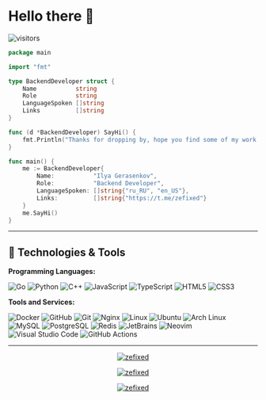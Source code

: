# Hello there 👋

![visitors](https://visitor-badge.laobi.icu/badge?page_id=zefixed.zefixed&right_color=hotpink)


```go
package main

import "fmt"

type BackendDeveloper struct {
    Name           string
    Role           string
    LanguageSpoken []string
    Links          []string
}

func (d *BackendDeveloper) SayHi() {
    fmt.Println("Thanks for dropping by, hope you find some of my work interesting.")
}

func main() {
    me := BackendDeveloper{
        Name:           "Ilya Gerasenkov",
        Role:           "Backend Developer",
        LanguageSpoken: []string{"ru_RU", "en_US"},
        Links:          []string{"https://t.me/zefixed"}
    }
    me.SayHi()
}
```

---

## 🔧 Technologies & Tools

**Programming Languages:**

![Go](https://img.shields.io/badge/Code-Go-informational?style=flat&logo=go&logoColor=white&color=FF79C6)
![Python](https://img.shields.io/badge/Code-Python-informational?style=flat&logo=python&logoColor=white&color=FF79C6)
![C++](https://img.shields.io/badge/Code-C++-informational?style=flat&logo=c%2B%2B&logoColor=white&color=FF79C6)
![JavaScript](https://img.shields.io/badge/Code-JavaScript-informational?style=flat&logo=javascript&logoColor=white&color=FF79C6)
![TypeScript](https://img.shields.io/badge/Code-TypeScript-informational?style=flat&logo=typescript&logoColor=white&color=FF79C6)
![HTML5](https://img.shields.io/badge/Code-HTML5-informational?style=flat&logo=html5&logoColor=white&color=FF79C6)
![CSS3](https://img.shields.io/badge/Code-CSS3-informational?style=flat&logo=css3&logoColor=white&color=FF79C6)

**Tools and Services:**

![Docker](https://img.shields.io/badge/Tools-Docker-informational?style=flat&logo=docker&logoColor=white&color=FF79C6)
![GitHub](https://img.shields.io/badge/Tools-GitHub-informational?style=flat&logo=github&logoColor=white&color=FF79C6)
![Git](https://img.shields.io/badge/Tools-Git-informational?style=flat&logo=git&logoColor=white&color=FF79C6)
![Nginx](https://img.shields.io/badge/Tools-Nginx-informational?style=flat&logo=nginx&logoColor=white&color=FF79C6)
![Linux](https://img.shields.io/badge/OS-Linux-informational?style=flat&logo=linux&logoColor=white&color=FF79C6)
![Ubuntu](https://img.shields.io/badge/OS-Ubuntu-informational?style=flat&logo=ubuntu&logoColor=white&color=FF79C6)
![Arch Linux](https://img.shields.io/badge/OS-Arch_Linux-informational?style=flat&logo=archlinux&logoColor=white&color=FF79C6)
![MySQL](https://img.shields.io/badge/Database-MySQL-informational?style=flat&logo=mysql&logoColor=white&color=FF79C6)
![PostgreSQL](https://img.shields.io/badge/Database-PostgreSQL-informational?style=flat&logo=postgresql&logoColor=white&color=FF79C6)
![Redis](https://img.shields.io/badge/Database-Redis-informational?style=flat&logo=redis&logoColor=white&color=FF79C6)
![JetBrains](https://img.shields.io/badge/Editor-JetBrains-informational?style=flat&logo=jetbrains&logoColor=white&color=FF79C6)
![Neovim](https://img.shields.io/badge/Editor-Neovim-informational?style=flat&logo=neovim&logoColor=white&color=FF79C6)
![Visual Studio Code](https://img.shields.io/badge/Editor-VS_Code-informational?style=flat&logo=visualstudiocode&logoColor=white&color=FF79C6)
![GitHub Actions](https://img.shields.io/badge/CI/CD-GitHub_Actions-informational?style=flat&logo=githubactions&logoColor=white&color=FF79C6)

---

<p align="center">
  <a href="https://github.com/zefixed">
    <img src="https://github-readme-stats.vercel.app/api?username=zefixed&show_icons=true&theme=synthwave&border_color=FF79C6&card_width=495" alt="zefixed" />
  </a>
</p>

<p align="center">
  <a href="https://github.com/zefixed">
    <img src="https://github-readme-stats.vercel.app/api/top-langs/?username=zefixed&theme=synthwave&layout=compact&border_color=FF79C6&card_width=495&exclude_repo=bspwm-dotfiles" alt="zefixed" />
  </a>
</p>

<p align="center">
  <a href="https://github.com/zefixed">
    <img src="https://github-readme-stats.vercel.app/api/wakatime?username=zefixed&theme=synthwave&layout=compact&border_color=FF79C6&card_width=495" alt="zefixed" />
  </a>
</p>
